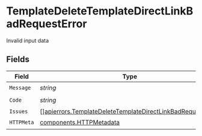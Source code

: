 # TemplateDeleteTemplateDirectLinkBadRequestError

Invalid input data


## Fields

| Field                                                                                                                                    | Type                                                                                                                                     | Required                                                                                                                                 | Description                                                                                                                              |
| ---------------------------------------------------------------------------------------------------------------------------------------- | ---------------------------------------------------------------------------------------------------------------------------------------- | ---------------------------------------------------------------------------------------------------------------------------------------- | ---------------------------------------------------------------------------------------------------------------------------------------- |
| `Message`                                                                                                                                | *string*                                                                                                                                 | :heavy_check_mark:                                                                                                                       | N/A                                                                                                                                      |
| `Code`                                                                                                                                   | *string*                                                                                                                                 | :heavy_check_mark:                                                                                                                       | N/A                                                                                                                                      |
| `Issues`                                                                                                                                 | [][apierrors.TemplateDeleteTemplateDirectLinkBadRequestIssue](../../models/apierrors/templatedeletetemplatedirectlinkbadrequestissue.md) | :heavy_minus_sign:                                                                                                                       | N/A                                                                                                                                      |
| `HTTPMeta`                                                                                                                               | [components.HTTPMetadata](../../models/components/httpmetadata.md)                                                                       | :heavy_check_mark:                                                                                                                       | N/A                                                                                                                                      |